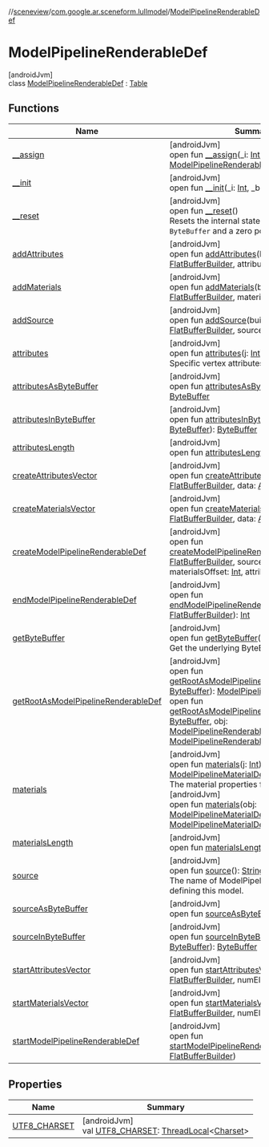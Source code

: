//[sceneview](../../../index.md)/[com.google.ar.sceneform.lullmodel](../index.md)/[ModelPipelineRenderableDef](index.md)

# ModelPipelineRenderableDef

[androidJvm]\
class [ModelPipelineRenderableDef](index.md) : [Table](../../com.google.flatbuffers/-table/index.md)

## Functions

| Name | Summary |
|---|---|
| [__assign](__assign.md) | [androidJvm]<br>open fun [__assign](__assign.md)(_i: [Int](https://kotlinlang.org/api/latest/jvm/stdlib/kotlin/-int/index.html), _bb: [ByteBuffer](https://developer.android.com/reference/kotlin/java/nio/ByteBuffer.html)): [ModelPipelineRenderableDef](index.md) |
| [__init](__init.md) | [androidJvm]<br>open fun [__init](__init.md)(_i: [Int](https://kotlinlang.org/api/latest/jvm/stdlib/kotlin/-int/index.html), _bb: [ByteBuffer](https://developer.android.com/reference/kotlin/java/nio/ByteBuffer.html)) |
| [__reset](../../com.google.flatbuffers/-table/__reset.md) | [androidJvm]<br>open fun [__reset](../../com.google.flatbuffers/-table/__reset.md)()<br>Resets the internal state with a null `ByteBuffer` and a zero position. |
| [addAttributes](add-attributes.md) | [androidJvm]<br>open fun [addAttributes](add-attributes.md)(builder: [FlatBufferBuilder](../../com.google.flatbuffers/-flat-buffer-builder/index.md), attributesOffset: [Int](https://kotlinlang.org/api/latest/jvm/stdlib/kotlin/-int/index.html)) |
| [addMaterials](add-materials.md) | [androidJvm]<br>open fun [addMaterials](add-materials.md)(builder: [FlatBufferBuilder](../../com.google.flatbuffers/-flat-buffer-builder/index.md), materialsOffset: [Int](https://kotlinlang.org/api/latest/jvm/stdlib/kotlin/-int/index.html)) |
| [addSource](add-source.md) | [androidJvm]<br>open fun [addSource](add-source.md)(builder: [FlatBufferBuilder](../../com.google.flatbuffers/-flat-buffer-builder/index.md), sourceOffset: [Int](https://kotlinlang.org/api/latest/jvm/stdlib/kotlin/-int/index.html)) |
| [attributes](attributes.md) | [androidJvm]<br>open fun [attributes](attributes.md)(j: [Int](https://kotlinlang.org/api/latest/jvm/stdlib/kotlin/-int/index.html)): [Int](https://kotlinlang.org/api/latest/jvm/stdlib/kotlin/-int/index.html)<br>Specific vertex attributes to export. |
| [attributesAsByteBuffer](attributes-as-byte-buffer.md) | [androidJvm]<br>open fun [attributesAsByteBuffer](attributes-as-byte-buffer.md)(): [ByteBuffer](https://developer.android.com/reference/kotlin/java/nio/ByteBuffer.html) |
| [attributesInByteBuffer](attributes-in-byte-buffer.md) | [androidJvm]<br>open fun [attributesInByteBuffer](attributes-in-byte-buffer.md)(_bb: [ByteBuffer](https://developer.android.com/reference/kotlin/java/nio/ByteBuffer.html)): [ByteBuffer](https://developer.android.com/reference/kotlin/java/nio/ByteBuffer.html) |
| [attributesLength](attributes-length.md) | [androidJvm]<br>open fun [attributesLength](attributes-length.md)(): [Int](https://kotlinlang.org/api/latest/jvm/stdlib/kotlin/-int/index.html) |
| [createAttributesVector](create-attributes-vector.md) | [androidJvm]<br>open fun [createAttributesVector](create-attributes-vector.md)(builder: [FlatBufferBuilder](../../com.google.flatbuffers/-flat-buffer-builder/index.md), data: [Array](https://kotlinlang.org/api/latest/jvm/stdlib/kotlin/-array/index.html)&lt;[Int](https://kotlinlang.org/api/latest/jvm/stdlib/kotlin/-int/index.html)&gt;): [Int](https://kotlinlang.org/api/latest/jvm/stdlib/kotlin/-int/index.html) |
| [createMaterialsVector](create-materials-vector.md) | [androidJvm]<br>open fun [createMaterialsVector](create-materials-vector.md)(builder: [FlatBufferBuilder](../../com.google.flatbuffers/-flat-buffer-builder/index.md), data: [Array](https://kotlinlang.org/api/latest/jvm/stdlib/kotlin/-array/index.html)&lt;[Int](https://kotlinlang.org/api/latest/jvm/stdlib/kotlin/-int/index.html)&gt;): [Int](https://kotlinlang.org/api/latest/jvm/stdlib/kotlin/-int/index.html) |
| [createModelPipelineRenderableDef](create-model-pipeline-renderable-def.md) | [androidJvm]<br>open fun [createModelPipelineRenderableDef](create-model-pipeline-renderable-def.md)(builder: [FlatBufferBuilder](../../com.google.flatbuffers/-flat-buffer-builder/index.md), sourceOffset: [Int](https://kotlinlang.org/api/latest/jvm/stdlib/kotlin/-int/index.html), materialsOffset: [Int](https://kotlinlang.org/api/latest/jvm/stdlib/kotlin/-int/index.html), attributesOffset: [Int](https://kotlinlang.org/api/latest/jvm/stdlib/kotlin/-int/index.html)): [Int](https://kotlinlang.org/api/latest/jvm/stdlib/kotlin/-int/index.html) |
| [endModelPipelineRenderableDef](end-model-pipeline-renderable-def.md) | [androidJvm]<br>open fun [endModelPipelineRenderableDef](end-model-pipeline-renderable-def.md)(builder: [FlatBufferBuilder](../../com.google.flatbuffers/-flat-buffer-builder/index.md)): [Int](https://kotlinlang.org/api/latest/jvm/stdlib/kotlin/-int/index.html) |
| [getByteBuffer](../../com.google.flatbuffers/-table/get-byte-buffer.md) | [androidJvm]<br>open fun [getByteBuffer](../../com.google.flatbuffers/-table/get-byte-buffer.md)(): [ByteBuffer](https://developer.android.com/reference/kotlin/java/nio/ByteBuffer.html)<br>Get the underlying ByteBuffer. |
| [getRootAsModelPipelineRenderableDef](get-root-as-model-pipeline-renderable-def.md) | [androidJvm]<br>open fun [getRootAsModelPipelineRenderableDef](get-root-as-model-pipeline-renderable-def.md)(_bb: [ByteBuffer](https://developer.android.com/reference/kotlin/java/nio/ByteBuffer.html)): [ModelPipelineRenderableDef](index.md)<br>open fun [getRootAsModelPipelineRenderableDef](get-root-as-model-pipeline-renderable-def.md)(_bb: [ByteBuffer](https://developer.android.com/reference/kotlin/java/nio/ByteBuffer.html), obj: [ModelPipelineRenderableDef](index.md)): [ModelPipelineRenderableDef](index.md) |
| [materials](materials.md) | [androidJvm]<br>open fun [materials](materials.md)(j: [Int](https://kotlinlang.org/api/latest/jvm/stdlib/kotlin/-int/index.html)): [ModelPipelineMaterialDef](../-model-pipeline-material-def/index.md)<br>The material properties for the model.<br>[androidJvm]<br>open fun [materials](materials.md)(obj: [ModelPipelineMaterialDef](../-model-pipeline-material-def/index.md), j: [Int](https://kotlinlang.org/api/latest/jvm/stdlib/kotlin/-int/index.html)): [ModelPipelineMaterialDef](../-model-pipeline-material-def/index.md) |
| [materialsLength](materials-length.md) | [androidJvm]<br>open fun [materialsLength](materials-length.md)(): [Int](https://kotlinlang.org/api/latest/jvm/stdlib/kotlin/-int/index.html) |
| [source](source.md) | [androidJvm]<br>open fun [source](source.md)(): [String](https://developer.android.com/reference/kotlin/java/lang/String.html)<br>The name of ModelPipelineImportDef defining this model. |
| [sourceAsByteBuffer](source-as-byte-buffer.md) | [androidJvm]<br>open fun [sourceAsByteBuffer](source-as-byte-buffer.md)(): [ByteBuffer](https://developer.android.com/reference/kotlin/java/nio/ByteBuffer.html) |
| [sourceInByteBuffer](source-in-byte-buffer.md) | [androidJvm]<br>open fun [sourceInByteBuffer](source-in-byte-buffer.md)(_bb: [ByteBuffer](https://developer.android.com/reference/kotlin/java/nio/ByteBuffer.html)): [ByteBuffer](https://developer.android.com/reference/kotlin/java/nio/ByteBuffer.html) |
| [startAttributesVector](start-attributes-vector.md) | [androidJvm]<br>open fun [startAttributesVector](start-attributes-vector.md)(builder: [FlatBufferBuilder](../../com.google.flatbuffers/-flat-buffer-builder/index.md), numElems: [Int](https://kotlinlang.org/api/latest/jvm/stdlib/kotlin/-int/index.html)) |
| [startMaterialsVector](start-materials-vector.md) | [androidJvm]<br>open fun [startMaterialsVector](start-materials-vector.md)(builder: [FlatBufferBuilder](../../com.google.flatbuffers/-flat-buffer-builder/index.md), numElems: [Int](https://kotlinlang.org/api/latest/jvm/stdlib/kotlin/-int/index.html)) |
| [startModelPipelineRenderableDef](start-model-pipeline-renderable-def.md) | [androidJvm]<br>open fun [startModelPipelineRenderableDef](start-model-pipeline-renderable-def.md)(builder: [FlatBufferBuilder](../../com.google.flatbuffers/-flat-buffer-builder/index.md)) |

## Properties

| Name | Summary |
|---|---|
| [UTF8_CHARSET](../../com.google.flatbuffers/-table/-u-t-f8_-c-h-a-r-s-e-t.md) | [androidJvm]<br>val [UTF8_CHARSET](../../com.google.flatbuffers/-table/-u-t-f8_-c-h-a-r-s-e-t.md): [ThreadLocal](https://developer.android.com/reference/kotlin/java/lang/ThreadLocal.html)&lt;[Charset](https://developer.android.com/reference/kotlin/java/nio/charset/Charset.html)&gt; |
